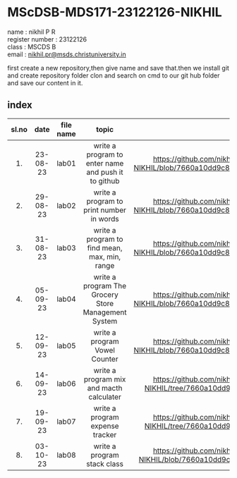 # MScDSB-MDS171-23122126-NIKHIL

name : nikhil P R   
register number : 23122126   
class : MSCDS B   
email : nikhil.pr@msds.christuniversity.in

first create a new repository,then give name and save that.then we install git and create repository folder clon and search on cmd to our git hub folder and save our content in it.
## index
|sl.no|date|file name|topic|link|
|:---:|:--:|:-------:|:---:|:--:|
|1.|23-08-23|lab01|write a program to enter name and push it to github|https://github.com/nikhilravindren/MScDSB-MDS171-23122126-NIKHIL/blob/7660a10dd9c8781c92831100c53c9b78c7b0191b/lab01.ipynb
|2.|29-08-23|lab02|write a program to print number in words|https://github.com/nikhilravindren/MScDSB-MDS171-23122126-NIKHIL/blob/7660a10dd9c8781c92831100c53c9b78c7b0191b/lab02.ipynb
|3.|31-08-23|lab03|write a program to find mean, max, min, range|https://github.com/nikhilravindren/MScDSB-MDS171-23122126-NIKHIL/blob/7660a10dd9c8781c92831100c53c9b78c7b0191b/lab03.ipynb
|4.|05-09-23|lab04|write a program The Grocery Store Management System|https://github.com/nikhilravindren/MScDSB-MDS171-23122126-NIKHIL/blob/7660a10dd9c8781c92831100c53c9b78c7b0191b/lab04.ipynb
|5.|12-09-23|lab05|write a program Vowel Counter|https://github.com/nikhilravindren/MScDSB-MDS171-23122126-NIKHIL/blob/7660a10dd9c8781c92831100c53c9b78c7b0191b/lab05.ipynb
|6.|14-09-23|lab06|write a program mix and macth calculater|https://github.com/nikhilravindren/MScDSB-MDS171-23122126-NIKHIL/tree/7660a10dd9c8781c92831100c53c9b78c7b0191b/lab06
|7.|19-09-23|lab07|write a program expense tracker|https://github.com/nikhilravindren/MScDSB-MDS171-23122126-NIKHIL/tree/7660a10dd9c8781c92831100c53c9b78c7b0191b/lab07
|8.|03-10-23|lab08|write a program stack class|https://github.com/nikhilravindren/MScDSB-MDS171-23122126-NIKHIL/blob/7660a10dd9c8781c92831100c53c9b78c7b0191b/lab08.py
